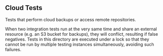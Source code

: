 ## Cloud Tests

Tests that perform cloud backups or access remote repositories.

When two integration tests run at the very same time and share an external resource (e.g. an S3 bucket for backups), they will conflict, resulting if false negatives. Tests in this directory are executed under a lock so that they cannot be run by multiple testing instances simultaneously, avoiding such failures.